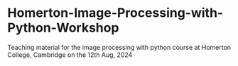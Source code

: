# Homerton-Image-Processing-with-Python-Workshop
Teaching material for the image processing with python course at Homerton College, Cambridge on the 12th Aug, 2024
